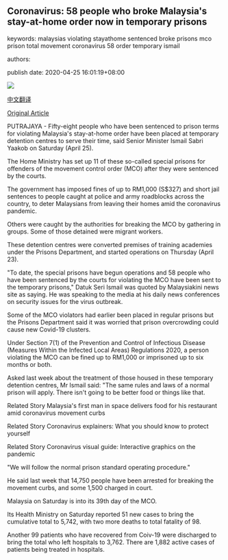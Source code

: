 ## Coronavirus: 58 people who broke Malaysia's stay-at-home order now in temporary prisons

keywords: malaysias violating stayathome sentenced broke prisons mco prison total movement coronavirus 58 order temporary ismail

authors: 

publish date: 2020-04-25 16:01:19+08:00

![](https://www.straitstimes.com/sites/default/files/styles/x_large/public/articles/2020/04/25/rk_malaysialockdown_250420.jpg?itok=1R6FPj_1)

[中文翻译](Coronavirus%3A%2058%20people%20who%20broke%20Malaysia%27s%20stay-at-home%20order%20now%20in%20temporary%20prisons_zh.md)

[Original Article](https://www.straitstimes.com/asia/se-asia/coronavirus-58-people-who-broke-malaysias-stay-at-home-order-now-in-temporary-prisons)

PUTRAJAYA - Fifty-eight people who have been sentenced to prison terms for violating Malaysia's stay-at-home order have been placed at temporary detention centres to serve their time, said Senior Minister Ismail Sabri Yaakob on Saturday (April 25).

The Home Ministry has set up 11 of these so-called special prisons for offenders of the movement control order (MCO) after they were sentenced by the courts.

The government has imposed fines of up to RM1,000 (S$327) and short jail sentences to people caught at police and army roadblocks across the country, to deter Malaysians from leaving their homes amid the coronavirus pandemic.

Others were caught by the authorities for breaking the MCO by gathering in groups. Some of those detained were migrant workers.

These detention centres were converted premises of training academies under the Prisons Department, and started operations on Thursday (April 23).

"To date, the special prisons have begun operations and 58 people who have been sentenced by the courts for violating the MCO have been sent to the temporary prisons," Datuk Seri Ismail was quoted by Malaysiakini news site as saying. He was speaking to the media at his daily news conferences on security issues for the virus outbreak.

Some of the MCO violators had earlier been placed in regular prisons but the Prisons Department said it was worried that prison overcrowding could cause new Covid-19 clusters.

Under Section 7(1) of the Prevention and Control of Infectious Disease (Measures Within the Infected Local Areas) Regulations 2020, a person violating the MCO can be fined up to RM1,000 or imprisoned up to six months or both.

Asked last week about the treatment of those housed in these temporary detention centres, Mr Ismail said: "The same rules and laws of a normal prison will apply. There isn't going to be better food or things like that.

Related Story Malaysia's first man in space delivers food for his restaurant amid coronavirus movement curbs

Related Story Coronavirus explainers: What you should know to protect yourself

Related Story Coronavirus visual guide: Interactive graphics on the pandemic

"We will follow the normal prison standard operating procedure."

He said last week that 14,750 people have been arrested for breaking the movement curbs, and some 1,500 charged in court.

Malaysia on Saturday is into its 39th day of the MCO.

Its Health Ministry on Saturday reported 51 new cases to bring the cumulative total to 5,742, with two more deaths to total fatality of 98.

Another 99 patients who have recovered from Coiv-19 were discharged to bring the total who left hospitals to 3,762. There are 1,882 active cases of patients being treated in hospitals.